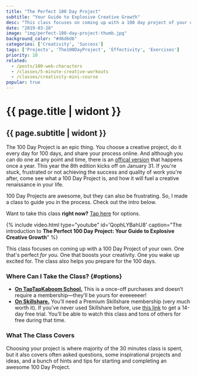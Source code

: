 ```yaml
---
title: "The Perfect 100 Day Project"
subtitle: "Your Guide to Explosive Creative Growth"
desc: "This class focuses on coming up with a 100 day project of your own. One that’s perfect for you. One that boosts your creativity. One you wake up excited for. The class also helps you prepare for the 100 days."
date: "2019-03-28"
image: "img/perfect-100-day-project-thumb.jpg"
background_color: "#d6d6d6"
categories: ['Creativity', 'Success']
tags: ['Projects', 'The100DayProject', 'Effectivity', 'Exercises']
priority: 10
related:
  - /posts/100-web-characters
  - /classes/5-minute-creative-workouts
  - /classes/creativity-mini-course
popular: true
---
```


# {{ page.title | widont }}
## {{ page.subtitle | widont }}

The 100 Day Project is an epic thing. You choose a creative project, do it every day for 100 days, and share your process online. And although you can do one at any point and time, there is an [offical version](https://the100dayproject.org/) that happens once a year. This year the 8th edition kicks off on January 31. If you're stuck, frustrated or not achieving the success and quality of work you're after, come see what a 100 Day Project is, and how it will fuel a creative renaissance in your life.

100 Day Projects are awesome, but they can also be frustrating. So, I made a class to guide you in the process. Check out the intro below.

Want to take this class **right now?** [Tap here](#options) for options.

{% include video.html type="youtube" id='QophLYBahU8' caption="The introduction to **The Perfect 100 Day Project: Your Guide to Explosive Creative Growth**" %}

This class focuses on coming up with a 100 Day Project of your own. One that's perfect *for you.* One that boosts your creativity. One you wake up excited for. The class also helps you prepare for the 100 days.

### Where Can I Take the Class? {#options}

- [**On TapTapKaboom School.**](https://ttkb.me/100-day-project) This is a once-off purchases and doesn’t require a membership—they’ll be yours for eveeeeeer!
- [**On Skillshare.**](https://ttkb.me/perfect-100-day-proj) You’ll need a Premium Skillshare membership (very much worth it). If you’ve never used Skillshare before, use [this link](https://ttkb.me/perfect-100-day-proj) to get a 14-day free trial. You’ll be able to watch this class and tons of others for free during that time.

### What The Class Covers
Choosing your project is where majority of the 30 minutes class is spent, but it also covers often asked questions, some inspirational projects and ideas, and a bunch of hints and tips for starting and completing an awesome 100 Day Project.